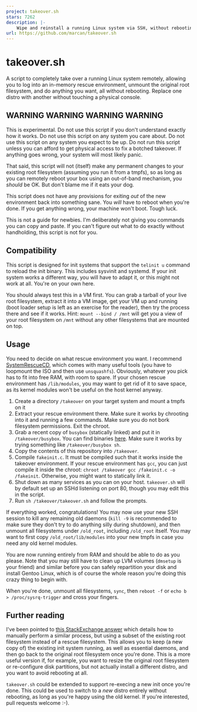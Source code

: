 ```yaml
---
project: takeover.sh
stars: 7262
description: |-
    Wipe and reinstall a running Linux system via SSH, without rebooting. You know you want to.
url: https://github.com/marcan/takeover.sh
---
```


# takeover.sh

A script to completely take over a running Linux system remotely, allowing you
to log into an in-memory rescue environment, unmount the original root
filesystem, and do anything you want, all without rebooting. Replace one distro
with another without touching a physical console.

## WARNING WARNING WARNING WARNING

This is experimental. Do not use this script if you don't understand exactly
how it works. Do not use this script on any system you care about. Do not use
this script on any system you expect to be up. Do not run this script unless
you can afford to get physical access to fix a botched takeover. If anything
goes wrong, your system will most likely panic.

That said, this script will not (itself) make any permanent changes to your
existing root filesystem (assuming you run it from a tmpfs), so as long as you
can remotely reboot your box using an out-of-band mechanism, you *should* be OK.
But don't blame me if it eats your dog.

This script does not have any provisions for exiting *out* of the new
environment back into something sane. You *will* have to reboot when you're
done. If you get anything wrong, your machine won't boot. Tough luck.

This is not a guide for newbies. I'm deliberately not giving you commands you
can copy and paste. If you can't figure out what to do exactly without
handholding, this script is not for you.

## Compatibility

This script is designed for init systems that support the `telinit u` command to
reload the init binary. This includes sysvinit and systemd. If your init system
works a different way, you will have to adapt it, or this might not work at
all. You're on your own here.

You should always test this in a VM first. You can grab a tarball of your live
root filesystem, extract it into a VM image, get your VM up and running (boot
loader setup is left as an exercise for the reader), then try the process there
and see if it works. Hint: `mount --bind / /mnt` will get you a view of your
root filesystem on `/mnt` without any other filesystems that are mounted on top.

## Usage

You need to decide on what rescue environment you want. I recommend
[SystemRescueCD](https://www.system-rescue-cd.org/), which comes with many
useful tools (you have to loopmount the ISO and then use `unsquashfs`).
Obviously, whatever you pick has to fit into free RAM, with room to spare. If
your chosen rescue environment has `/lib/modules`, you may want to get rid of
it to save space, as its kernel modules won't be useful on the host kernel
anyway.

1. Create a directory `/takeover` on your target system and mount a tmpfs on it
2. Extract your rescue environment there. Make sure it works by chrooting into
   it and running a few commands. Make sure you do not bork filesystem
   permissions. Exit the chroot.
3. Grab a recent copy of `busybox` (statically linked) and put it in
   `/takeover/busybox`. You can find binaries
   [here](https://www.busybox.net/downloads/binaries/1.26.2-defconfig-multiarch/).
   Make sure it works by trying something like `/takeover/busybox sh`.
4. Copy the contents of this repository into `/takeover`.
5. Compile `fakeinit.c`. It must be compiled such that it works inside the
   takeover environment. If your rescue environment has `gcc`, you can just
   compile it inside the chroot: `chroot /takeover gcc /fakeinit.c -o /fakeinit`.
   Otherwise, you might want to statically link it.
6. Shut down as many services as you can on your host. `takeover.sh` will by
   default set up an SSHd listening on port 80, though you may edit this in
   the script.
7. Run `sh /takeover/takeover.sh` and follow the prompts.

If everything worked, congratulations! You may now use your new SSH session
to kill any remaining old daemons (`kill -9` is recommended to make sure they
don't try to do anything silly during shutdown), and then unmount all
filesystems under `/old_root`, including `/old_root` itself. You may want to
first copy `/old_root/lib/modules` into your new tmpfs in case you need any old
kernel modules.

You are now running entirely from RAM and should be able to do as you please.
Note that you may still have to clean up LVM volumes (`dmsetup` is your friend)
and similar before you can safely repartition your disk and install Gentoo
Linux, which is of course the whole reason you're doing this crazy thing to
begin with. 

When you're done, unmount all filesystems, `sync`, then `reboot -f` or `echo b >
/proc/sysrq-trigger` and cross your fingers.

## Further reading

I've been pointed to
[this StackExchange answer](http://unix.stackexchange.com/questions/226872/how-to-shrink-root-filesystem-without-booting-a-livecd/227318#227318)
which details how to manually perform a similar process, but using a subset of
the existing root filesystem instead of a rescue filesystem. This allows you
to keep (a new copy of) the existing init system running, as well as essential
daemons, and then go back to the original root filesystem once you're done. This
is a more useful version if, for example, you want to resize the original root
filesystem or re-configure disk partitions, but not actually install a different
distro, and you want to avoid rebooting at all.

`takeover.sh` could be extended to support re-execing a new init once you're
done. This could be used to switch to a *new* distro entirely without
rebooting, as long as you're happy using the old kernel. If you're interested,
pull requests welcome :-).

